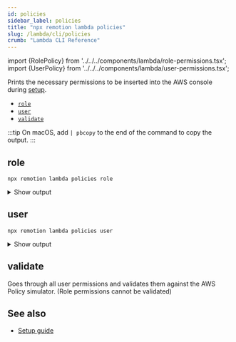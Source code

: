 ```yaml
---
id: policies
sidebar_label: policies
title: "npx remotion lambda policies"
slug: /lambda/cli/policies
crumb: "Lambda CLI Reference"
---
```


import {RolePolicy} from '../../../components/lambda/role-permissions.tsx';
import {UserPolicy} from '../../../components/lambda/user-permissions.tsx';

Prints the necessary permissions to be inserted into the AWS console during [setup](/docs/lambda/setup).

- [`role`](#role)
- [`user`](#user)
- [`validate`](#validate)

:::tip
On macOS, add `| pbcopy` to the end of the command to copy the output.
:::

## role

```
npx remotion lambda policies role
```

<details>
<summary>Show output
</summary>
  <RolePolicy />
</details>

## user

```
npx remotion lambda policies user
```

<details>
<summary>Show output
</summary>
  <UserPolicy />
</details>

## validate

Goes through all user permissions and validates them against the AWS Policy simulator. (Role permissions cannot be validated)

## See also

- [Setup guide](/docs/lambda/setup)
